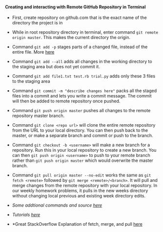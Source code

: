   #### Creating and interacting with Remote GitHub Repository in Terminal

  - First, create repository on github.com that is the exact name of the directory the project is in
  - While in root repository directory in terminal, enter command `git remote origin master`. This makes the current directory the origin.
  - Command `git add -p` stages parts of a changed file, instead of the entire file. More [here](https://gist.github.com/mattlewissf/9958704)
  - Command `git add --all` adds all changes in the working directory to the staging area but does not yet commit it. 
  - Command `git add file1.txt test.rb trial.py` adds only these 3 files to the staging area
  - Command `git commit -m "describe changes here"` packs all the staged files into a commit and lets you write a commit message. The commit will then be added to remote  repository once pushed.
  - Command `git push origin master` pushes all changes to the remote repository master branch.
  - Command `git clone <repo url>` will clone the entire remote repository from the URL to your local directory. You can then push back to the master, or make a separate branch and commit or push to the branch.
  - Command `git checkout -b <username>` will make a new branch for a repository. Run this in your local repository to create a new branch. You can then `git push origin <username>` to push to your remote branch rather than `git push origin master` which would overwrite the master branch.
  - Command `git pull origin master --no-edit` works the same as `git fetch <remote>` followed by `git merge <remote>/<branch>`. It will pull and merge changes from the remote repository with your local repository. In our weekly homework problems, it pulls in the new weeks directory without changing local previous and existing week directory edits.



  - *Some addtional commands and source [here](https://dev.to/juni/git-and-github---must-know-commands-to-make-your-first-commit-333c)*
  - *Tutorials [here](https://www.atlassian.com/git/tutorials/setting-up-a-repository)*
  - *Great StackOverflow Explanation of fetch, merge, and pull [here](https://stackoverflow.com/questions/21756614/difference-between-git-merge-origin-master-and-git-pull*)
  
